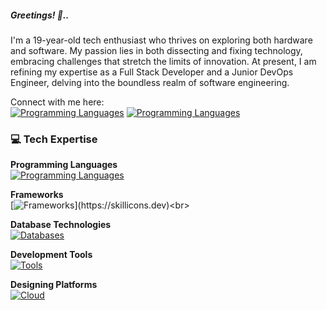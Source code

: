 ##### <b><i>Greetings! 👋..</b></i>







I'm a 19-year-old tech enthusiast who thrives on exploring both hardware and software. My passion lies in both dissecting and fixing technology, embracing challenges that stretch the limits of innovation. At present, I am refining my expertise as a Full Stack Developer and a Junior DevOps Engineer, delving into the boundless realm of software engineering.

Connect with me here:<br>
[![Programming Languages](https://skillicons.dev/icons?i=linkedin)](https://www.linkedin.com/in/prakash-anandakumar/)
[![Programming Languages](https://skillicons.dev/icons?i=twitter)](https://x.com/prakaxh2005)<br>

### 💻 Tech Expertise

**Programming Languages**<br>
[![Programming Languages](https://skillicons.dev/icons?i=js,java,c,html,css,dart,php,python)](https://skillicons.dev)<br>

**Frameworks**<br>
[![Frameworks](https://skillicons.dev/icons?i=react,next,arduino,)](https://skillicons.dev)<br>

**Database Technologies**<br>
[![Databases](https://skillicons.dev/icons?i=mongo,mysql,firebase)](https://skillicons.dev)<br>

**Development Tools**<br>
[![Tools](https://skillicons.dev/icons?i=git,replit,linux,github,ubuntu,vscode)](https://skillicons.dev)<br>

**Designing Platforms**<br>
[![Cloud](https://skillicons.dev/icons?i=figma,ps,pr,canva)](https://skillicons.dev)<br>

<!--
### 🚀 Tech Projects and Achievements

#### Centralized Lab Server for College
🔍 **Challenge:** Heavy resource consumption for JDBC learning using Java8 and Oracle SQL in college labs.  
💡 **Solution:** Revitalized an old rack server, set up persistent Oracle and Postgres SQL databases using Docker on an Ubuntu server in my college.

#### College Storage Infrastructure
🔍 **Challenge:** Ineffective storage and file sharing through USB drives in my college.  
💡 **Solution:** Constructed and deployed a mirrored RAID NAS server with TrueNAS Free, and configured a firewall for campus-wide NAS accessibility.

#### HomeLab Ventures 🏡
✨ **Philosophy:** Learn through hands-on experimentation, curiosity, and problem-solving.

- **Gaming/Development Workspace**
- **Comprehensive Home Networking (Up to 1Gbps)**
- **NAS/Media Server/Mini Kubernetes Test/Learning Environment**
- **Password Management/Docker Testing Environment/SQL, NoSQL, Redis Servers using Old Laptops & Raspberry Pis**
- **Kubernetes Cluster with Rancher in Proxmox on an Old Laptop**
- **Remote Wake-on-LAN via Custom IoT/WOL Project**
- **Local DNS Server with PiHole on Raspberry Pi for HomeLab Devices**

Feel free to get in touch if you want to discuss technology, collaborate on projects, or chat about the latest advancements in the tech world! 😄 -->
